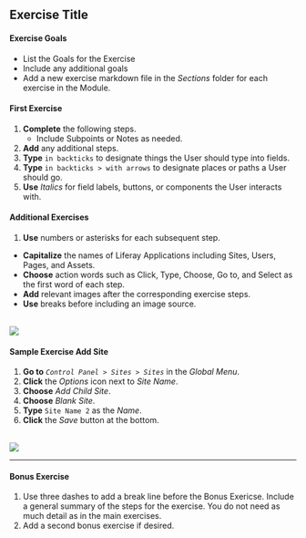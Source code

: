 ## Exercise Title

<div class="ahead">

#### Exercise Goals

- List the Goals for the Exercise
- Include any additional goals
- Add a new exercise markdown file in the _Sections_ folder for each exercise in the Module.


 </div>

#### First Exercise 
1. **Complete** the following steps.
	* Include Subpoints or Notes as needed.
2. **Add** any additional steps.
3. **Type** `in backticks` to designate things the User should type into fields.
4. **Type** `in backticks > with arrows` to designate places or paths a User should go. 
5. **Use** _Italics_ for field labels, buttons, or components the User interacts with. 

#### Additional Exercises
1. **Use** numbers or asterisks for each subsequent step.
* **Capitalize** the names of Liferay Applications including Sites, Users, Pages, and Assets.
* **Choose** action words such as Click, Type, Choose, Go to, and Select as the first word of each step. 
* **Add** relevant images after the corresponding exercise steps.
* **Use** breaks before including an image source.

<br />

<img src="images/liferay_setup_wizard.png" style="max-width:50%;">

#### Sample Exercise Add Site
1. **Go to** _`Control Panel > Sites > Sites`_ in the _Global Menu_.   
2. **Click** the _Options_ icon next to _Site Name_.
3. **Choose** _Add Child Site_.  
4. **Choose** _Blank Site_.
5. **Type** `Site Name 2` as the _Name_.
6. **Click** the _Save_ button at the bottom.

<br />

<img src="images/add_child_site.png" style="max-width:50%;">

---
#### Bonus Exercise
1. Use three dashes to add a break line before the Bonus Exericse. Include a general summary of the steps for the exercise. You do not need as much detail as in the main exercises.
2. Add a second bonus exercise if desired. 
